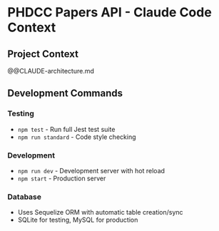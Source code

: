 # PHDCC Papers API - Claude Code Context

## Project Context
@@CLAUDE-architecture.md

## Development Commands

### Testing
- `npm test` - Run full Jest test suite
- `npm run standard` - Code style checking

### Development
- `npm run dev` - Development server with hot reload
- `npm start` - Production server

### Database
- Uses Sequelize ORM with automatic table creation/sync
- SQLite for testing, MySQL for production